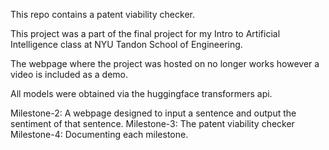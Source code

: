 This repo contains a patent viability checker.

This project was a part of the final project for my Intro to Artificial Intelligence class at NYU Tandon School of Engineering.

The webpage where the project was hosted on no longer works however a video is included as a demo.

All models were obtained via the huggingface transformers api.

Milestone-2: A webpage designed to input a sentence and output the sentiment of that sentence.
Milestone-3: The patent viability checker
Milestone-4: Documenting each milestone.
